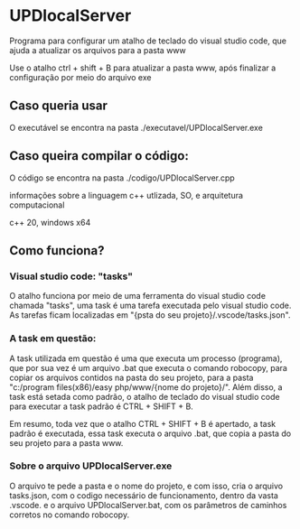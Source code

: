 # UPDlocalServer
Programa para configurar um atalho de teclado do visual studio code, que ajuda a atualizar os arquivos para a pasta www

Use o atalho ctrl + shift + B para atualizar a pasta www, após finalizar a configuração por meio do arquivo exe

## Caso queria usar
O executável se encontra na pasta ./executavel/UPDlocalServer.exe

## Caso queira compilar o código:

O código se encontra na pasta ./codigo/UPDlocalServer.cpp

informações sobre a linguagem c++ utlizada, SO, e arquitetura computacional

c++ 20, windows x64

## Como funciona?

### Visual studio code: "tasks"
O atalho funciona por meio de uma ferramenta do visual studio code chamada "tasks", uma task é uma tarefa executada pelo visual studio code. As tarefas
ficam localizadas em "{psta do seu projeto}/.vscode/tasks.json".

### A task em questão:
A task utilizada em questão é uma que executa um processo (programa), que por sua vez é um arquivo .bat que executa o comando robocopy, para copiar os arquivos contidos na pasta do seu projeto, para a pasta "c:/program files(x86)/easy php/www/{nome do projeto}/". Além disso, a task está setada como padrão, o atalho de teclado do visual studio code para executar a task padrão é CTRL + SHIFT + B.

Em resumo, toda vez que o atalho CTRL + SHIFT + B é apertado, a task padrão é executada, essa task executa o arquivo .bat, que copia a pasta do seu projeto para a pasta www.

### Sobre o arquivo UPDlocalServer.exe
O arquivo te pede a pasta e o nome do projeto, e com isso, cria o arquivo tasks.json, com o codigo necessário de funcionamento, dentro da vasta .vscode. e o arquivo UPDlocalServer.bat, com os parâmetros de caminhos corretos no comando robocopy.
